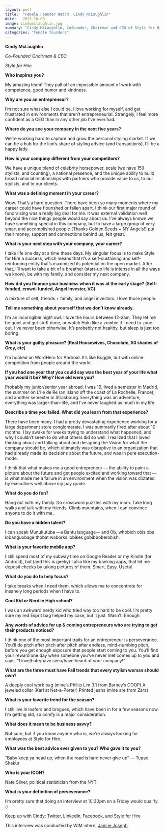 ```yaml
---
layout: post
title:  "Female Founder Watch: Cindy McLaughlin"
date:   2012-10-08
image: cindymclaughlin.jpg
summary: "Cindy McLaughlin, Cofounder, Chairman and CEO of Style for Hire, sits for an interview with WIM"
categories: "female founders"
---
```


__Cindy McLaughlin__

_Co-Founder/ Chairman & CEO_

_Style for Hire_

__Who inspires you?__

My amazing team!  They pull off an impossible amount of work with competence, good humor and kindness.

__Why are you an entrepreneur?__

I’m not sure what else I could be.  I love working for myself, and get frustrated in environments that aren’t entrepreneurial.  Strangely, I feel more confident as a CEO than in any other job I’ve ever had.

__Where do you see your company in the next five years?__

We’re working hard to capture and grow the personal styling market.  If we can be a hub for the lion’s share of styling advice (and transactions), I’ll be a happy lady.

__How is your company different from your competitors?__

We have a unique blend of celebrity horsepower, scale (we have 150 stylists, and counting), a national presence, and the unique ability to build broad national relationships with partners who provide value to us, to our stylists, and to our clients.

__What was a defining moment in your career?__

Wow.  That’s a hard question.  There have been so many moments where my career could have flourished or fallen apart.
I think our first major round of fundraising was a really big deal for me.  It was external validation well beyond the nice things people would say about us.  I’ve always known we have something special in this company, but to have a large group of very smart and accomplished people (Thanks Golden Seeds + NY Angels!) put their money, support and connections behind us, felt great.

__What is your next step with your company, your career?__

I take life one day at a time these days.  My singular focus is to make Style for Hire a success, which means that it’s a self-sustaining and self-reinforcing entity that’s maximized its potential on the open market.  After that, I’ll want to take a bit of a breather (start-up life is intense in all the ways we know), be with my family, and consider my next company.

__How did you finance your business when it was at the early stage? (Self-funded, crowd-funded, Angel Investor, VC)__

A mixture of self, friends + family, and angel investors.  I love those people.

__Tell me something about yourself that we don’t know already.__

I’m an incorrigible night owl.  I love the hours between 12-2am.  They let me be quiet and get stuff done, or watch Hulu like a zombie if I need to zone out.  I’ve never been otherwise.  It’s probably not healthy, but sleep is just too boring.

__What is your guilty pleasure? (Real Housewives, Chocolate, 50 shades of Grey, etc)__

I’m hooked on WordHero for Android.  It’s like Boggle, but with online competition from people around the world.

__If you had one year that you could say was the best year of your life what year would it be? Why? How old were you?__

Probably my junior/senior year abroad.  I was 19, lived a semester in Madrid, the summer on L’Ile de Re (an island off the coast of La Rochelle, France), and another semester in Strasbourg.  Everything was an adventure, everything was larger-than-life, and I’ve never laughed as much in my life.

__Describe a time you failed. What did you learn from that experience?__

There have been many.  I had a pretty devastating experience working for a large department store conglomerate.  I was summarily fired after about 10 months.  I lay awake for weeks trying to understand what happened, and why I couldn’t seem to do what others did so well.  I realized that I loved thinking about and talking about and designing the Vision for what the company should be, which ultimately was disruptive to an organization that had already made its decisions about the future, and was in pure execution-mode.

I think that what makes me a good entrepreneur — the ability to paint a picture about the future and get people excited and working toward that — is what made me a failure in an environment when the vision was dictated by executives well above my pay grade.

__What do you do fun?__

Hang out with my family.  Do crossword puzzles with my mom.  Take long walks and talk with my friends.  Climb mountains, when I can convince anyone to do it with me.

__Do you have a hidden talent?__

I can speak Munukutuba —a Bantu language— and Ob, whobich obis oba lobanguobage thobat woborks lobikes gobibboberobish.

__What is your favorite mobile app?__

I still spend most of my subway time on Google Reader or my Kindle (for Android), but (and this is geeky) I also like my banking apps, that let me deposit checks by taking pictures of them.  Smart.  Easy.  Useful.

__What do you do to help focus?__

I take breaks when I need them, which allows me to concentrate for insanely long periods when I have to.

__Cool Kid or Nerd in High school?__

I was an awkward nerdy kid who tried way too hard to be cool.  I’m pretty sure my red Esprit bag helped my case, but it just. Wasn’t. Enough.

__Any words of advice for up & coming entrepreneurs who are trying to get their products noticed?__

I think one of the most important traits for an entrepreneur is perseverance.  You’ll do pitch after pitch after pitch after endless, mind-numbing pitch, before you get enough exposure that people start coming to you.  You’ll find your reward one day when someone you’ve never met comes up to you and says, “I love/hate/have seen/have heard of your company!”

__What are the three must have Fall trends that every stylish woman should own?__

A deeply cool work bag (mine’s Phillip Lim 3.1 from Barney’s COOP)
A jeweled collar (Karl at Net-a-Porter)
Printed jeans (mine are from Zara)

__What is your favorite trend for the season?__

I still live in loafers and brogues, which have been in for a few seasons now.  I’m getting old, so comfy is a major consideration.

__What does it mean to be business savvy?__

Not sure, but if you know anyone who is, we’re always looking for employees at Style for Hire.

__What was the best advice ever given to you? Who gave it to you?__

“Baby keep ya head up, when the road is hard never give up” — Tupac Shakur

__Who is your ICON?__

Nate Silver, political statistician from the NYT

__What is your definition of perseverance?__

I’m pretty sure that doing an interview at 10:30pm on a Friday would qualify.  :)

Keep up with Cindy: [Twitter][ttr], [LinkedIn][li], Facebook, and [Style for Hire][sfh]

This interview was conducted by WIM intern, [Jadine Joseph][jadine]

[ttr]: https://twitter.com/cindymclaughlin
[li]: http://www.linkedin.com/in/cindymclaughlin
[sfh]: http://www.styleforhire.com/
[jadine]: https://twitter.com/JadELITE


